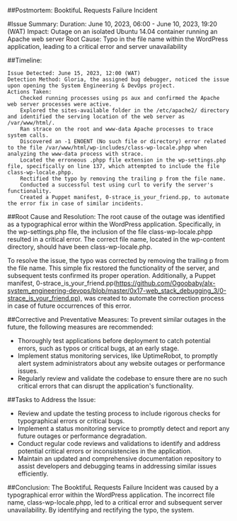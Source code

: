 ##Postmortem: BooktifuL Requests Failure Incident

#Issue Summary:
Duration: June 10, 2023, 06:00 - June 10, 2023, 19:20 (WAT)
Impact: Outage on an isolated Ubuntu 14.04 container running an Apache web server
Root Cause: Typo in the file name within the WordPress application, leading to a critical error and server unavailability

##Timeline:

    Issue Detected: June 15, 2023, 12:00 (WAT)
    Detection Method: Gloria, the assigned bug debugger, noticed the issue upon opening the System Engineering & DevOps project.
    Actions Taken:
        Checked running processes using ps aux and confirmed the Apache web server processes were active.
        Explored the sites-available folder in the /etc/apache2/ directory and identified the serving location of the web server as /var/www/html/.
        Ran strace on the root and www-data Apache processes to trace system calls.
        Discovered an -1 ENOENT (No such file or directory) error related to the file /var/www/html/wp-includes/class-wp-locale.phpp when analyzing the www-data process with strace.
        Located the erroneous .phpp file extension in the wp-settings.php file, specifically on line 137, which attempted to include the file class-wp-locale.phpp.
        Rectified the typo by removing the trailing p from the file name.
        Conducted a successful test using curl to verify the server's functionality.
        Created a Puppet manifest, 0-strace_is_your_friend.pp, to automate the error fix in case of similar incidents.

##Root Cause and Resolution:
The root cause of the outage was identified as a typographical error within the WordPress application. Specifically, in the wp-settings.php file, the inclusion of the file class-wp-locale.phpp resulted in a critical error. The correct file name, located in the wp-content directory, should have been class-wp-locale.php.

To resolve the issue, the typo was corrected by removing the trailing p from the file name. This simple fix restored the functionality of the server, and subsequent tests confirmed its proper operation. Additionally, a Puppet manifest, 0-strace_is_your_friend.pp(https://github.com/Ogoobaby/alx-system_engineering-devops/blob/master/0x17-web_stack_debugging_3/0-strace_is_your_friend.pp), was created to automate the correction process in case of future occurrences of this error.

##Corrective and Preventative Measures:
To prevent similar outages in the future, the following measures are recommended:

*    Thoroughly test applications before deployment to catch potential errors, such as typos or critical bugs, at an early stage.
*    Implement status monitoring services, like UptimeRobot, to promptly alert system administrators about any website outages or performance issues.
*    Regularly review and validate the codebase to ensure there are no such critical errors that can disrupt the application's functionality.

##Tasks to Address the Issue:

*    Review and update the testing process to include rigorous checks for typographical errors or critical bugs.
*    Implement a status monitoring service to promptly detect and report any future outages or performance degradation.
*    Conduct regular code reviews and validations to identify and address potential critical errors or inconsistencies in the application.
*    Maintain an updated and comprehensive documentation repository to assist developers and debugging teams in addressing similar issues efficiently.

##Conclusion:
The BooktifuL Requests Failure Incident was caused by a typographical error within the WordPress application. The incorrect file name, class-wp-locale.phpp, led to a critical error and subsequent server unavailability. By identifying and rectifying the typo, the system.
